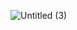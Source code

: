 ![Untitled (3)](https://github.com/87stels87/java-filmorate/assets/34038569/b821d259-a5c5-4769-a0d9-0149b2845834)
